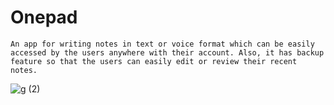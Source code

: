 # Onepad


`An app for writing notes in text or voice format which can be easily accessed by the users anywhere with their account. Also, it has backup feature so that the users can easily edit or review their recent notes.`

![g (2)](https://user-images.githubusercontent.com/83745993/129162885-cd980abc-6a6f-4847-87da-86877a67232c.gif)


